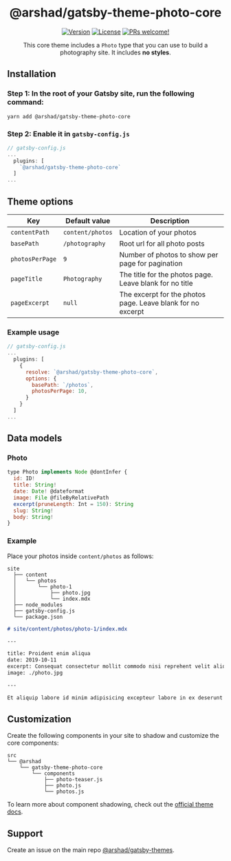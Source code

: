<div align="center">
<h1>@arshad/gatsby-theme-photo-core</h1>
</div>

<p align="center">
  <a href="https://www.npmjs.com/package/@arshad/gatsby-theme-photo-core"><img src="https://img.shields.io/npm/v/@arshad/gatsby-theme-photo-core.svg" alt="Version"></a>
  <a href="https://www.npmjs.com/package/@arshad/gatsby-theme-photo-core"><img src="https://img.shields.io/npm/l/@arshad/gatsby-theme-photo-core.svg" alt="License"></a>
  <a href="https://github.com/arshad/gatsby-themes"><img src="https://img.shields.io/badge/PRs-welcome-brightgreen.svg" alt="PRs welcome!" /></a>
</p>

<p align="center">
This core theme includes a <code>Photo</code> type that you can use to build a photography site. It includes <strong>no styles</strong>.
</p>

## Installation

### Step 1: In the root of your Gatsby site, run the following command:

```shell
yarn add @arshad/gatsby-theme-photo-core
```

### Step 2: Enable it in `gatsby-config.js`

```js
// gatsby-config.js
...
  plugins: [
    `@arshad/gatsby-theme-photo-core`
  ]
...
```

## Theme options

| Key             | Default value    | Description                                                 |
| --------------- | ---------------- | ----------------------------------------------------------- |
| `contentPath`   | `content/photos` | Location of your photos                                     |
| `basePath`      | `/photography`   | Root url for all photo posts                                |
| `photosPerPage` | `9`              | Number of photos to show per page for pagination            |
| `pageTitle`     | `Photography`    | The title for the photos page. Leave blank for no title     |
| `pageExcerpt`   | `null`           | The excerpt for the photos page. Leave blank for no excerpt |

### Example usage

```js
// gatsby-config.js
...
  plugins: [
    {
      resolve: `@arshad/gatsby-theme-photo-core`,
      options: {
        basePath: `/photos`,
        photosPerPage: 10,
      }
    }
  ]
...
```

## Data models

### Photo

```js
type Photo implements Node @dontInfer {
  id: ID!
  title: String!
  date: Date! @dateformat
  image: File @fileByRelativePath
  excerpt(pruneLength: Int = 150): String
  slug: String!
  body: String!
}
```

### Example

Place your photos inside `content/photos` as follows:

```
site
  ├── content
  │   └── photos
  │       └── photo-1
  │           ├── photo.jpg
  │           └── index.mdx
  ├── node_modules
  ├── gatsby-config.js
  └── package.json
```

```md
# site/content/photos/photo-1/index.mdx

---

title: Proident enim aliqua
date: 2019-10-11
excerpt: Consequat consectetur mollit commodo nisi reprehent velit aliqua quis nisi laborum.
image: ./photo.jpg

---

Et aliquip labore id minim adipisicing excepteur labore in ex deserunt duis quis cillum in.
```

## Customization

Create the following components in your site to shadow and customize the core components:

```
src
└── @arshad
    └── gatsby-theme-photo-core
        └── components
            ├── photo-teaser.js
            ├── photo.js
            └── photos.js
```

To learn more about component shadowing, check out the [official theme docs](https://www.gatsbyjs.org/docs/themes/shadowing).

## Support

Create an issue on the main repo [@arshad/gatsby-themes](https://github.com/arshad/gatsby-themes/issues).

